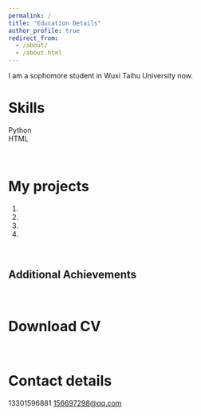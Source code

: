 ```yaml
---
permalink: /
title: "Education Details"
author_profile: true
redirect_from: 
  - /about/
  - /about.html
---
```


I am a sophomore student in Wuxi Taihu University now.

Skills
======
Python  
HTML

<br>

My projects
======
1. 
1. 
1. 
1. 

<br>

Additional Achievements
------

<br>

Download CV
======


<br>

Contact details
======
13301596881
156697298@qq.com

